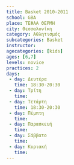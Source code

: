 ```yaml
---
title: Basket 2010-2011
school: GBA
place: ΤΕΦΑΑ ΘΕΡΜΗ
city: Θεσσαλονίκη
category: Αθλητισμός
subcategories: Basket
instructor: 
agecategories: [kids]
ages: [6,7]
levels: novice
practices: 2
days:
 - day: Δευτέρα
   time: 18:30-20:30
 - day: Τρίτη
   time: 
 - day: Τετάρτη
   time: 18:30-20:30
 - day: Πέμπτη
   time: 
 - day: Παρασκευή
   time: 
 - day: Σάββατο
   time: 
 - day: Κυριακή
   time: 
---
```




